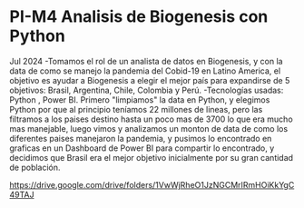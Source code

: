 # PI-M4 Analisis de Biogenesis con Python
Jul 2024
-Tomamos el rol de un analista de datos en Biogenesis, y con la data de como se manejo la pandemia del Cobid-19 
en Latino America, el objetivo es ayudar a Biogenesis a elegir el mejor país para expandirse de 5 objetivos: Brasil, Argentina,
Chile, Colombia y Perú.
-Tecnologías usadas: Python , Power BI.
Primero "limpiamos" la data en Python, y elegimos Python por que al principio teníamos 22 millones de lineas, 
pero las filtramos a los paises destino hasta un poco mas de 3700 lo que era mucho mas manejable, luego vimos y analizamos un monton de
data de como los diferentes paises manejaron la pandemia, y pusimos lo encontrado en graficas en un Dashboard de Power BI para compartir
lo encontrado, y decidimos que Brasil era el mejor objetivo inicialmente por su gran cantidad de población. 

https://drive.google.com/drive/folders/1VwWjRheO1JzNGCMrIRmHOiKkYgC49TAJ
